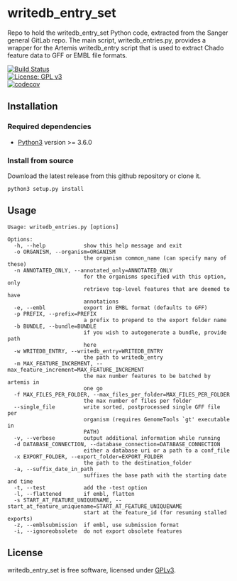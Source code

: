 # writedb_entry_set

Repo to hold the writedb_entry_set Python code, extracted from the Sanger general GitLab repo.
The main script, writedb_entries.py, provides a wrapper for the Artemis writedb_entry script that is used to extract 
Chado feature data to GFF or EMBL file formats.

[![Build Status](https://travis-ci.org/sanger-pathogens/writedb_entry_set.svg?branch=master)](https://travis-ci.org/sanger-pathogens/writedb_entry_set)   
[![License: GPL v3](https://img.shields.io/badge/License-GPL%20v3-brightgreen.svg)](https://github.com/sanger-pathogens/writedb_entry_set/blob/master/LICENSE)   
[![codecov](https://codecov.io/gh/sanger-pathogens/writedb_entry_set/branch/master/graph/badge.svg)](https://codecov.io/gh/sanger-pathogens/writedb_entry_set)

## Installation

### Required dependencies
  * [Python3](https://www.python.org) version >= 3.6.0

### Install from source
Download the latest release from this github repository or clone it.
```
python3 setup.py install
```

## Usage
```
Usage: writedb_entries.py [options]

Options:
  -h, --help            show this help message and exit
  -o ORGANISM, --organism=ORGANISM
                        the organism common_name (can specify many of these)
  -n ANNOTATED_ONLY, --annotated_only=ANNOTATED_ONLY
                        for the organisms specified with this option, only
                        retrieve top-level features that are deemed to have
                        annotations
  -e, --embl            export in EMBL format (defaults to GFF)
  -p PREFIX, --prefix=PREFIX
                        a prefix to prepend to the export folder name
  -b BUNDLE, --bundle=BUNDLE
                        if you wish to autogenerate a bundle, provide path
                        here
  -w WRITEDB_ENTRY, --writedb_entry=WRITEDB_ENTRY
                        the path to writedb_entry
  -m MAX_FEATURE_INCREMENT, --max_feature_increment=MAX_FEATURE_INCREMENT
                        the max number features to be batched by artemis in
                        one go
  -f MAX_FILES_PER_FOLDER, --max_files_per_folder=MAX_FILES_PER_FOLDER
                        the max number of files per folder
  --single_file         write sorted, postprocessed single GFF file per
                        organism (requires GenomeTools `gt' executable in
                        PATH)
  -v, --verbose         output additional information while running
  -d DATABASE_CONNECTION, --database_connection=DATABASE_CONNECTION
                        either a database uri or a path to a conf_file
  -x EXPORT_FOLDER, --export_folder=EXPORT_FOLDER
                        the path to the destination_folder
  -a, --suffix_date_in_path
                        suffixes the base path with the starting date and time
  -t, --test            add the -test option
  -l, --flattened       if embl, flatten
  -s START_AT_FEATURE_UNIQUENAME, --start_at_feature_uniquename=START_AT_FEATURE_UNIQUENAME
                        start at the feature_id (for resuming stalled exports)
  -z, --emblsubmission  if embl, use submission format
  -i, --ignoreobsolete  do not export obsolete features
  ```
  
 ## License
writedb_entry_set is free software, licensed under [GPLv3](https://github.com/sanger-pathogens/writedb_entry_set/blob/master/LICENSE).
